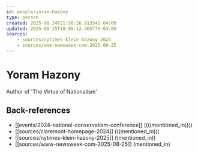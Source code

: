 ```yaml
---
id: people/yoram-hazony
type: person
created: 2025-08-24T21:56:26.913342-04:00
updated: 2025-08-25T18:09:12.465776-04:00
sources:
    - sources/nytimes-klein-hazony-2025
    - sources/www-newsweek-com-2025-08-25
---
```


# Yoram Hazony

Author of 'The Virtue of Nationalism'

## Back-references
<!-- Auto-maintained by the system -->
- [[events/2024-national-conservatism-conference]] ((((mentioned_in))))
- [[sources/claremont-homepage-2024]] (((mentioned_in)))
- [[sources/nytimes-klein-hazony-2025]] ((mentioned_in))
- [[sources/www-newsweek-com-2025-08-25]] (mentioned_in)

